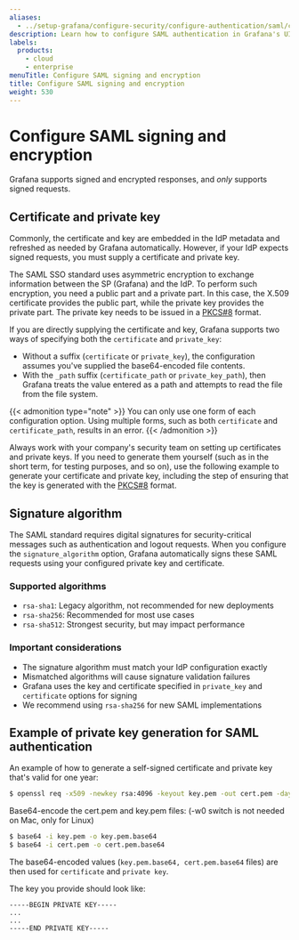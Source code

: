 ```yaml
---
aliases:
  - ../setup-grafana/configure-security/configure-authentication/saml/configure-saml-signing-encryption/
description: Learn how to configure SAML authentication in Grafana's UI.
labels:
  products:
    - cloud
    - enterprise
menuTitle: Configure SAML signing and encryption
title: Configure SAML signing and encryption
weight: 530
---
```


# Configure SAML signing and encryption

Grafana supports signed and encrypted responses, and _only_ supports signed requests.

## Certificate and private key

Commonly, the certificate and key are embedded in the IdP metadata and refreshed as needed by Grafana automatically. However, if your IdP expects signed requests, you must supply a certificate and private key.

The SAML SSO standard uses asymmetric encryption to exchange information between the SP (Grafana) and the IdP. To perform such encryption, you need a public part and a private part. In this case, the X.509 certificate provides the public part, while the private key provides the private part. The private key needs to be issued in a [PKCS#8](https://en.wikipedia.org/wiki/PKCS_8) format.

If you are directly supplying the certificate and key, Grafana supports two ways of specifying both the `certificate` and `private_key`:

- Without a suffix (`certificate` or `private_key`), the configuration assumes you've supplied the base64-encoded file contents.
- With the `_path` suffix (`certificate_path` or `private_key_path`), then Grafana treats the value entered as a path and attempts to read the file from the file system.

{{< admonition type="note" >}}
You can only use one form of each configuration option. Using multiple forms, such as both `certificate` and `certificate_path`, results in an error.
{{< /admonition >}}

Always work with your company's security team on setting up certificates and private keys. If you need to generate them yourself (such as in the short term, for testing purposes, and so on), use the following example to generate your certificate and private key, including the step of ensuring that the key is generated with the [PKCS#8](https://en.wikipedia.org/wiki/PKCS_8) format.

## Signature algorithm

The SAML standard requires digital signatures for security-critical messages such as authentication and logout requests. When you configure the `signature_algorithm` option, Grafana automatically signs these SAML requests using your configured private key and certificate.

### Supported algorithms

- `rsa-sha1`: Legacy algorithm, not recommended for new deployments
- `rsa-sha256`: Recommended for most use cases
- `rsa-sha512`: Strongest security, but may impact performance

### Important considerations

- The signature algorithm must match your IdP configuration exactly
- Mismatched algorithms will cause signature validation failures
- Grafana uses the key and certificate specified in `private_key` and `certificate` options for signing
- We recommend using `rsa-sha256` for new SAML implementations

## Example of private key generation for SAML authentication

An example of how to generate a self-signed certificate and private key that's valid for one year:

```sh
$ openssl req -x509 -newkey rsa:4096 -keyout key.pem -out cert.pem -days 365 -nodes​
```

Base64-encode the cert.pem and key.pem files:
(-w0 switch is not needed on Mac, only for Linux)

```sh
$ base64 -i key.pem -o key.pem.base64
$ base64 -i cert.pem -o cert.pem.base64
```

The base64-encoded values (`key.pem.base64, cert.pem.base64` files) are then used for `certificate` and `private key`.

The key you provide should look like:

```
-----BEGIN PRIVATE KEY-----
...
...
-----END PRIVATE KEY-----
```
